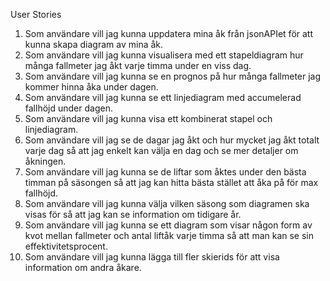 User Stories

1. Som användare vill jag kunna uppdatera mina åk från jsonAPIet för att kunna skapa diagram av mina åk.
2. Som användare vill jag kunna visualisera med ett stapeldiagram hur många fallmeter jag åkt varje timma under en viss dag.
3. Som användare vill jag kunna se en prognos på hur många fallmeter jag kommer hinna åka under dagen.
4. Som användare vill jag kunna se ett linjediagram med accumelerad fallhöjd under dagen.
5. Som användare vill jag kunna visa ett kombinerat stapel och linjediagram.
6. Som användare vill jag se de dagar jag åkt och hur mycket jag åkt totalt varje dag så att jag enkelt kan välja en dag och se mer detaljer om åkningen.
7. Som användare vill jag kunna se de liftar som åktes under den bästa timman på säsongen så att jag kan hitta bästa stället att åka på för max fallhöjd.
8. Som användare vill jag kunna välja vilken säsong som diagramen ska visas för så att jag kan se information om tidigare år.
9. Som användare vill jag kunna se ett diagram som visar någon form av kvot mellan fallmeter och antal liftåk varje timma så att man kan se sin effektivitetsprocent.
10. Som användare vill jag kunna lägga till fler skierids för att visa information om andra åkare.
